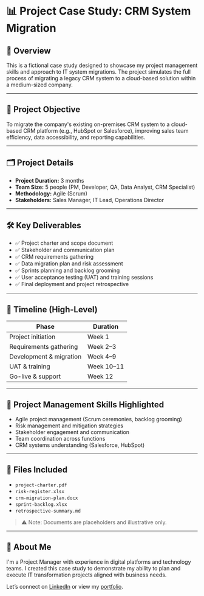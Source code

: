 # 📊 Project Case Study: CRM System Migration

## 🧩 Overview

This is a fictional case study designed to showcase my project management skills and approach to IT system migrations. The project simulates the full process of migrating a legacy CRM system to a cloud-based solution within a medium-sized company.

---

## 🎯 Project Objective

To migrate the company's existing on-premises CRM system to a cloud-based CRM platform (e.g., HubSpot or Salesforce), improving sales team efficiency, data accessibility, and reporting capabilities.

---

## 🗂 Project Details

- **Project Duration:** 3 months
- **Team Size:** 5 people (PM, Developer, QA, Data Analyst, CRM Specialist)
- **Methodology:** Agile (Scrum)
- **Stakeholders:** Sales Manager, IT Lead, Operations Director

---

## 🛠️ Key Deliverables

- ✅ Project charter and scope document  
- ✅ Stakeholder and communication plan  
- ✅ CRM requirements gathering  
- ✅ Data migration plan and risk assessment  
- ✅ Sprints planning and backlog grooming  
- ✅ User acceptance testing (UAT) and training sessions  
- ✅ Final deployment and project retrospective  

---

## 🔄 Timeline (High-Level)

| Phase                     | Duration       |
|--------------------------|----------------|
| Project initiation       | Week 1         |
| Requirements gathering   | Week 2–3       |
| Development & migration  | Week 4–9       |
| UAT & training           | Week 10–11     |
| Go-live & support        | Week 12        |

---

## 🧠 Project Management Skills Highlighted

- Agile project management (Scrum ceremonies, backlog grooming)
- Risk management and mitigation strategies
- Stakeholder engagement and communication
- Team coordination across functions
- CRM systems understanding (Salesforce, HubSpot)

---

## 📂 Files Included

- `project-charter.pdf`
- `risk-register.xlsx`
- `crm-migration-plan.docx`
- `sprint-backlog.xlsx`
- `retrospective-summary.md`

> ⚠️ Note: Documents are placeholders and illustrative only.

---

## 💼 About Me

I'm a Project Manager with experience in digital platforms and technology teams. I created this case study to demonstrate my ability to plan and execute IT transformation projects aligned with business needs.

Let’s connect on [LinkedIn](https://www.linkedin.com/in/tu-usuario) or view my [portfolio](https://github.com/tu-usuario).

